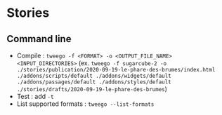 # Stories

## Command line

* Compile : `tweego -f <FORMAT> -o <OUTPUT_FILE_NAME> <INPUT_DIRECTORIES>` (ex. `tweego -f sugarcube-2 -o ./stories/publication/2020-09-19-le-phare-des-brumes/index.html ./addons/scripts/default ./addons/widgets/default ./addons/passages/default ./addons/styles/default ./stories/drafts/2020-09-19-le-phare-des-brumes`)
* Test : add `-t`
* List supported formats : `tweego --list-formats`
